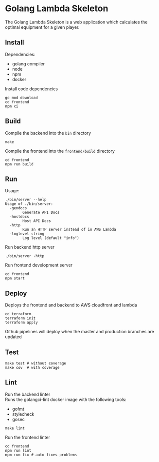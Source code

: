# Golang Lambda Skeleton

The Golang Lambda Skeleton is a web application which calculates the optimal equipment for a given player.

## Install

Dependencies:
- golang compiler
- node
- npm
- docker

Install code dependencies
```
go mod download
cd frontend
npm ci
```

## Build

Compile the backend into the `bin` directory
```
make
```

Compile the frontend into the `frontend/build` directory
```
cd frontend
npm run build
```

## Run

Usage:
```
./bin/server --help
Usage of ./bin/server:
  -gendocs
    	Generate API Docs
  -hostdocs
    	Host API Docs
  -http
    	Run an HTTP server instead of in AWS Lambda
  -loglevel string
    	Log level (default "info")
```

Run backend http server
```
./bin/server -http
```

Run frontend development server
```
cd frontend
npm start
```

## Deploy

Deploys the frontend and backend to AWS cloudfront and lambda
```
cd terraform
terraform init
terraform apply
```

Github pipelines will deploy when the master and production branches are updated

## Test

```
make test # without coverage
make cov  # with coverage
```

## Lint

Run the backend linter\
Runs the golangci-lint docker image with the following tools:
- gofmt
- stylecheck
- gosec
```
make lint
```

Run the frontend linter
```
cd frontend
npm run lint
npm run fix # auto fixes problems
```
